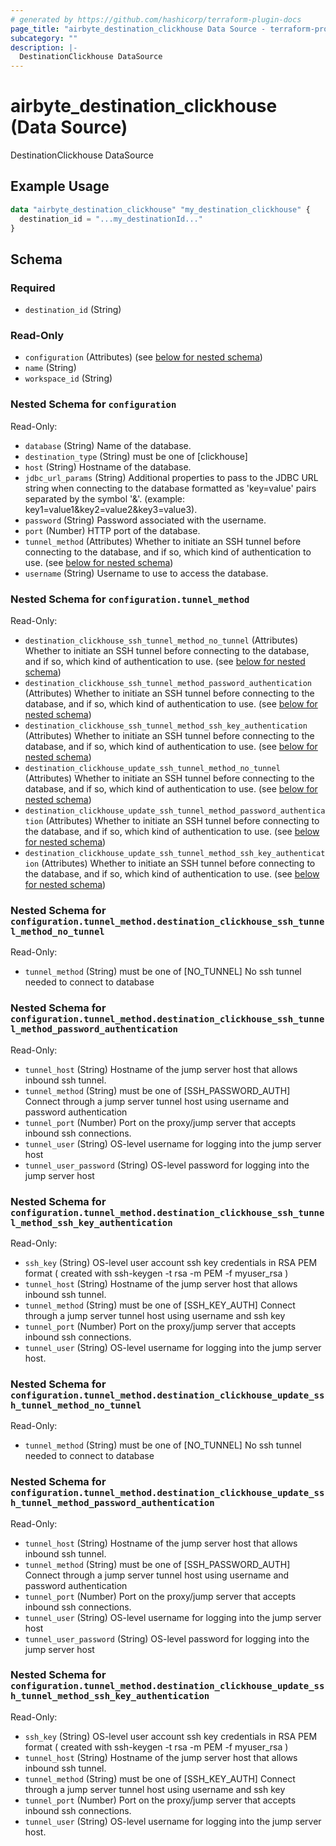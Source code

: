 ```yaml
---
# generated by https://github.com/hashicorp/terraform-plugin-docs
page_title: "airbyte_destination_clickhouse Data Source - terraform-provider-airbyte"
subcategory: ""
description: |-
  DestinationClickhouse DataSource
---
```


# airbyte_destination_clickhouse (Data Source)

DestinationClickhouse DataSource

## Example Usage

```terraform
data "airbyte_destination_clickhouse" "my_destination_clickhouse" {
  destination_id = "...my_destinationId..."
}
```

<!-- schema generated by tfplugindocs -->
## Schema

### Required

- `destination_id` (String)

### Read-Only

- `configuration` (Attributes) (see [below for nested schema](#nestedatt--configuration))
- `name` (String)
- `workspace_id` (String)

<a id="nestedatt--configuration"></a>
### Nested Schema for `configuration`

Read-Only:

- `database` (String) Name of the database.
- `destination_type` (String) must be one of [clickhouse]
- `host` (String) Hostname of the database.
- `jdbc_url_params` (String) Additional properties to pass to the JDBC URL string when connecting to the database formatted as 'key=value' pairs separated by the symbol '&'. (example: key1=value1&key2=value2&key3=value3).
- `password` (String) Password associated with the username.
- `port` (Number) HTTP port of the database.
- `tunnel_method` (Attributes) Whether to initiate an SSH tunnel before connecting to the database, and if so, which kind of authentication to use. (see [below for nested schema](#nestedatt--configuration--tunnel_method))
- `username` (String) Username to use to access the database.

<a id="nestedatt--configuration--tunnel_method"></a>
### Nested Schema for `configuration.tunnel_method`

Read-Only:

- `destination_clickhouse_ssh_tunnel_method_no_tunnel` (Attributes) Whether to initiate an SSH tunnel before connecting to the database, and if so, which kind of authentication to use. (see [below for nested schema](#nestedatt--configuration--tunnel_method--destination_clickhouse_ssh_tunnel_method_no_tunnel))
- `destination_clickhouse_ssh_tunnel_method_password_authentication` (Attributes) Whether to initiate an SSH tunnel before connecting to the database, and if so, which kind of authentication to use. (see [below for nested schema](#nestedatt--configuration--tunnel_method--destination_clickhouse_ssh_tunnel_method_password_authentication))
- `destination_clickhouse_ssh_tunnel_method_ssh_key_authentication` (Attributes) Whether to initiate an SSH tunnel before connecting to the database, and if so, which kind of authentication to use. (see [below for nested schema](#nestedatt--configuration--tunnel_method--destination_clickhouse_ssh_tunnel_method_ssh_key_authentication))
- `destination_clickhouse_update_ssh_tunnel_method_no_tunnel` (Attributes) Whether to initiate an SSH tunnel before connecting to the database, and if so, which kind of authentication to use. (see [below for nested schema](#nestedatt--configuration--tunnel_method--destination_clickhouse_update_ssh_tunnel_method_no_tunnel))
- `destination_clickhouse_update_ssh_tunnel_method_password_authentication` (Attributes) Whether to initiate an SSH tunnel before connecting to the database, and if so, which kind of authentication to use. (see [below for nested schema](#nestedatt--configuration--tunnel_method--destination_clickhouse_update_ssh_tunnel_method_password_authentication))
- `destination_clickhouse_update_ssh_tunnel_method_ssh_key_authentication` (Attributes) Whether to initiate an SSH tunnel before connecting to the database, and if so, which kind of authentication to use. (see [below for nested schema](#nestedatt--configuration--tunnel_method--destination_clickhouse_update_ssh_tunnel_method_ssh_key_authentication))

<a id="nestedatt--configuration--tunnel_method--destination_clickhouse_ssh_tunnel_method_no_tunnel"></a>
### Nested Schema for `configuration.tunnel_method.destination_clickhouse_ssh_tunnel_method_no_tunnel`

Read-Only:

- `tunnel_method` (String) must be one of [NO_TUNNEL]
No ssh tunnel needed to connect to database


<a id="nestedatt--configuration--tunnel_method--destination_clickhouse_ssh_tunnel_method_password_authentication"></a>
### Nested Schema for `configuration.tunnel_method.destination_clickhouse_ssh_tunnel_method_password_authentication`

Read-Only:

- `tunnel_host` (String) Hostname of the jump server host that allows inbound ssh tunnel.
- `tunnel_method` (String) must be one of [SSH_PASSWORD_AUTH]
Connect through a jump server tunnel host using username and password authentication
- `tunnel_port` (Number) Port on the proxy/jump server that accepts inbound ssh connections.
- `tunnel_user` (String) OS-level username for logging into the jump server host
- `tunnel_user_password` (String) OS-level password for logging into the jump server host


<a id="nestedatt--configuration--tunnel_method--destination_clickhouse_ssh_tunnel_method_ssh_key_authentication"></a>
### Nested Schema for `configuration.tunnel_method.destination_clickhouse_ssh_tunnel_method_ssh_key_authentication`

Read-Only:

- `ssh_key` (String) OS-level user account ssh key credentials in RSA PEM format ( created with ssh-keygen -t rsa -m PEM -f myuser_rsa )
- `tunnel_host` (String) Hostname of the jump server host that allows inbound ssh tunnel.
- `tunnel_method` (String) must be one of [SSH_KEY_AUTH]
Connect through a jump server tunnel host using username and ssh key
- `tunnel_port` (Number) Port on the proxy/jump server that accepts inbound ssh connections.
- `tunnel_user` (String) OS-level username for logging into the jump server host.


<a id="nestedatt--configuration--tunnel_method--destination_clickhouse_update_ssh_tunnel_method_no_tunnel"></a>
### Nested Schema for `configuration.tunnel_method.destination_clickhouse_update_ssh_tunnel_method_no_tunnel`

Read-Only:

- `tunnel_method` (String) must be one of [NO_TUNNEL]
No ssh tunnel needed to connect to database


<a id="nestedatt--configuration--tunnel_method--destination_clickhouse_update_ssh_tunnel_method_password_authentication"></a>
### Nested Schema for `configuration.tunnel_method.destination_clickhouse_update_ssh_tunnel_method_password_authentication`

Read-Only:

- `tunnel_host` (String) Hostname of the jump server host that allows inbound ssh tunnel.
- `tunnel_method` (String) must be one of [SSH_PASSWORD_AUTH]
Connect through a jump server tunnel host using username and password authentication
- `tunnel_port` (Number) Port on the proxy/jump server that accepts inbound ssh connections.
- `tunnel_user` (String) OS-level username for logging into the jump server host
- `tunnel_user_password` (String) OS-level password for logging into the jump server host


<a id="nestedatt--configuration--tunnel_method--destination_clickhouse_update_ssh_tunnel_method_ssh_key_authentication"></a>
### Nested Schema for `configuration.tunnel_method.destination_clickhouse_update_ssh_tunnel_method_ssh_key_authentication`

Read-Only:

- `ssh_key` (String) OS-level user account ssh key credentials in RSA PEM format ( created with ssh-keygen -t rsa -m PEM -f myuser_rsa )
- `tunnel_host` (String) Hostname of the jump server host that allows inbound ssh tunnel.
- `tunnel_method` (String) must be one of [SSH_KEY_AUTH]
Connect through a jump server tunnel host using username and ssh key
- `tunnel_port` (Number) Port on the proxy/jump server that accepts inbound ssh connections.
- `tunnel_user` (String) OS-level username for logging into the jump server host.


